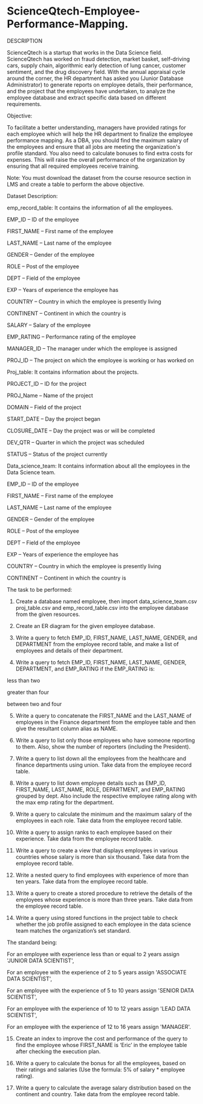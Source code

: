 # ScienceQtech-Employee-Performance-Mapping.
DESCRIPTION

ScienceQtech is a startup that works in the Data Science field. ScienceQtech has worked on fraud detection, market basket, self-driving cars, supply chain, algorithmic early detection of lung cancer, customer sentiment, and the drug discovery field. With the annual appraisal cycle around the corner, the HR department has asked you (Junior Database Administrator) to generate reports on employee details, their performance, and the project that the employees have undertaken, to analyze the employee database and extract specific data based on different requirements.

 

Objective: 

To facilitate a better understanding, managers have provided ratings for each employee which will help the HR department to finalize the employee performance mapping. As a DBA, you should find the maximum salary of the employees and ensure that all jobs are meeting the organization's profile standard. You also need to calculate bonuses to find extra costs for expenses. This will raise the overall performance of the organization by ensuring that all required employees receive training.

 

Note: You must download the dataset from the course resource section in LMS and create a table to perform the above objective.


 

Dataset Description:

 

emp_record_table: It contains the information of all the employees.

EMP_ID – ID of the employee

FIRST_NAME – First name of the employee

LAST_NAME – Last name of the employee

GENDER – Gender of the employee

ROLE – Post of the employee

DEPT – Field of the employee

EXP – Years of experience the employee has

COUNTRY – Country in which the employee is presently living

CONTINENT – Continent in which the country is

SALARY – Salary of the employee

EMP_RATING – Performance rating of the employee

MANAGER_ID – The manager under which the employee is assigned 

PROJ_ID – The project on which the employee is working or has worked on


 

Proj_table: It contains information about the projects.

PROJECT_ID – ID for the project

PROJ_Name – Name of the project

DOMAIN – Field of the project

START_DATE – Day the project began

CLOSURE_DATE – Day the project was or will be completed

DEV_QTR – Quarter in which the project was scheduled

STATUS – Status of the project currently

 

Data_science_team: It contains information about all the employees in the Data Science team.

EMP_ID – ID of the employee

FIRST_NAME – First name of the employee

LAST_NAME – Last name of the employee

GENDER – Gender of the employee

ROLE – Post of the employee

DEPT – Field of the employee

EXP – Years of experience the employee has

COUNTRY – Country in which the employee is presently living

CONTINENT – Continent in which the country is




 

The task to be performed: 

 

1)  Create a database named employee, then import data_science_team.csv proj_table.csv and emp_record_table.csv into the employee database from the given resources.

 

2)  Create an ER diagram for the given employee database.

 

3)  Write a query to fetch EMP_ID, FIRST_NAME, LAST_NAME, GENDER, and DEPARTMENT from the employee record table, and make a list of employees and details of their department.

 

4)  Write a query to fetch EMP_ID, FIRST_NAME, LAST_NAME, GENDER, DEPARTMENT, and EMP_RATING if the EMP_RATING is: 

less than two

greater than four 

between two and four

 

5)  Write a query to concatenate the FIRST_NAME and the LAST_NAME of employees in the Finance department from the employee table and then give the resultant column alias as NAME.

 

6)  Write a query to list only those employees who have someone reporting to them. Also, show the number of reporters (including the President).

7)  Write a query to list down all the employees from the healthcare and finance departments using union. Take data from the employee record table.

 

8)  Write a query to list down employee details such as EMP_ID, FIRST_NAME, LAST_NAME, ROLE, DEPARTMENT, and EMP_RATING grouped by dept. Also include the respective employee rating along with the max emp rating for the department.

 

9)  Write a query to calculate the minimum and the maximum salary of the employees in each role. Take data from the employee record table.

 

10)  Write a query to assign ranks to each employee based on their experience. Take data from the employee record table.

 

11)  Write a query to create a view that displays employees in various countries whose salary is more than six thousand. Take data from the employee record table.

 

12)  Write a nested query to find employees with experience of more than ten years. Take data from the employee record table.

 

13)  Write a query to create a stored procedure to retrieve the details of the employees whose experience is more than three years. Take data from the employee record table.

 

14) Write a query using stored functions in the project table to check whether the job profile assigned to each employee in the data science team matches the organization’s set standard.

 

The standard being:

For an employee with experience less than or equal to 2 years assign 'JUNIOR DATA SCIENTIST',

For an employee with the experience of 2 to 5 years assign 'ASSOCIATE DATA SCIENTIST',

For an employee with the experience of 5 to 10 years assign 'SENIOR DATA SCIENTIST',

For an employee with the experience of 10 to 12 years assign 'LEAD DATA SCIENTIST',

For an employee with the experience of 12 to 16 years assign 'MANAGER'.

 

15) Create an index to improve the cost and performance of the query to find the employee whose FIRST_NAME is ‘Eric’ in the employee table after checking the execution plan.

 

16) Write a query to calculate the bonus for all the employees, based on their ratings and salaries (Use the formula: 5% of salary * employee rating).

 

17) Write a query to calculate the average salary distribution based on the continent and country. Take data from the employee record table.
